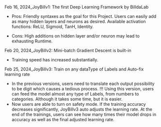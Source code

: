 Feb 16, 2024_JoyBillv1: The first Deep Learning Framework by BilldaLab
+ Pros:
   Friendly syntaxes as the goal for this Project.
   Users can easily add as many hidden layers and neurons as desired.
   Available activation functions: ReLU, Sigmoid, TanH, Identity.
- Cons:
   High additions on hidden layer and/or neuron may lead to exhausting Runtime.

Feb 20, 2024_JoyBillv2: Mini-batch Gradient Descent is built-in
- Training speed has increased substantially.

Feb 25, 2024_JoyBillv3: Train on any dataType of Labels and Auto-fix learning rate
- In the previous versions, users need to translate each output possibility to be digit which causes a tedious process.
!!! Using this version, users can feed the model almost any type of Labels, from numbers to categories. Although it takes some time, but it is easier.
- Now users are able to turn on safety mode. If the training accuracy decreases significantly, JoyBillv3 auto adjusts the learning rate. At the end of the trainings, users can see how many times their model drops in accuracy as well as the final adjusted learning rate.

